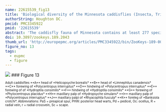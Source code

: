 ```yaml
---
name: 22615539_fig13
title: 'Biological diversity of the Minnesota caddisflies (Insecta, Trichoptera).'
authorString: Houghton DC.
pmcid: PMC3345922
pmid: '22615539'
abstract: 'The caddisfly fauna of Minnesota contains at least 277 species within 21 families and 75 genera. These species are based on examination of 312,884 specimens from 2,166 collections of 937 Minnesota aquatic habitats from 1890 to 2007. Included in these totals is my own quantitative sampling of 4 representative habitat types: small streams, medium rivers, large rivers, and lakes, from each of the 58 major Minnesota watersheds from June through September during 1999-2001. All species are illustrated herein, and their known Minnesota abundances, distributions, adult flight periodicities, and habitat affinities presented. Four species: Lepidostoma griseum (Lepidostomatidae), Psilotreta indecisa (Odontoceridae), and Phryganea sayi and Ptilostomis angustipennis (Phryganeidae) are added to the known fauna. An additional 31 dubious species records are removed for various reasons. Of the 5 determined caddisfly regions of the state, species richness per watershed was highest in the Lake Superior and Northern Regions, intermediate in the Southeastern, and lowest in the Northwestern and Southern. Of the 48 individual collections that yielded >40 species, all but 1 were from the Northern Region. Many species, especially within the families Limnephilidae and Phryganeidae, have appeared to decrease in distribution and abundance during the past 75 years, particularly those once common within the Northwestern and Southern Regions. Many species now appear regionally extirpated, and a few have disappeared from the entire state. The loss of species in the Northwestern and Southern Regions, and probably elsewhere, is almost certainly related to the conversion of many habitats to large-scale agriculture during the mid-20th century.'
doi: 10.3897/zookeys.189.2043
thumb_url: 'http://europepmc.org/articles/PMC3345922/bin/ZooKeys-189-001-g013.gif'
figure_no: 13
tags:
  - eupmc
  - figure
---
```

<img src='http://europepmc.org/articles/PMC3345922/bin/ZooKeys-189-001-g013.jpg' style='max-height: 300px'>
### Figure 13
<p style='font-size: 10px;'>Adult caddisflies **A** head of *<named-content content-type="taxon-name">Helicopsyche borealis</named-content>* **B** head of *<named-content content-type="taxon-name">Limnephilus canadensis</named-content>* **C** forewing of *<named-content content-type="taxon-name">Polycentropus interruptus</named-content>* **D** hindwing of *<named-content content-type="taxon-name">Polycentropus interruptus</named-content>* **E** forewing of of *<named-content content-type="taxon-name">Hydroptila consimilis</named-content>* **F** hindwing of *<named-content content-type="taxon-name">Hydroptila consimilis</named-content>* **G** forewing of *<named-content content-type="taxon-name">Phylocentropus placidus</named-content>* **H** maxillary palp of *<named-content content-type="taxon-name">Hydropsyche simulans</named-content>* **I** maxillary palp of *<named-content content-type="taxon-name">Polycentropus interruptus</named-content>* **J** maxillary palpi of *<named-content content-type="taxon-name">Rhyacophila fuscula</named-content>* **K** foreleg of *<named-content content-type="taxon-name">Banksiola crotchi</named-content>*. Abbreviations: PaS = preapical spur, PHW: posterior head warts, Pd = pedicel, Oc: ocellus, R = radial vein, r = radial crossvein, Sc = scape.</p>